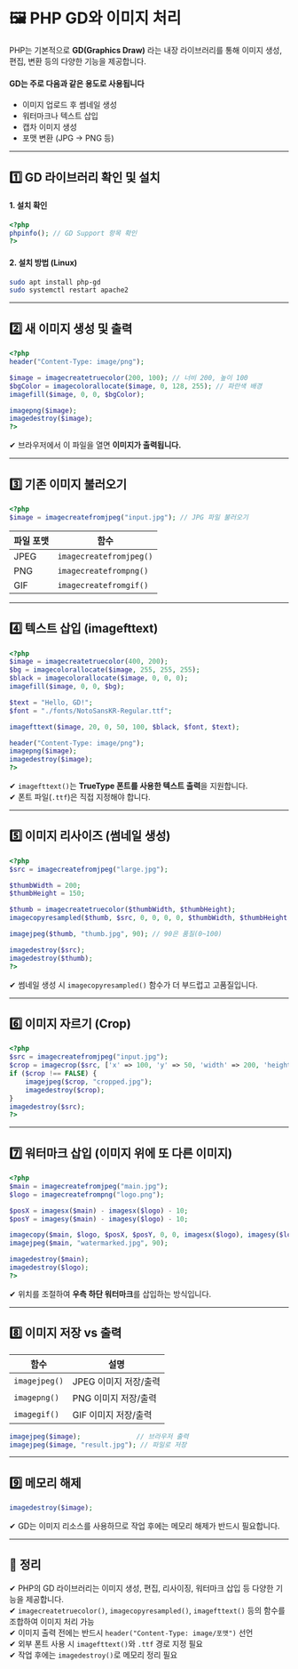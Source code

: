 # 🖼️ PHP GD와 이미지 처리

PHP는 기본적으로 **GD(Graphics Draw)** 라는 내장 라이브러리를 통해 이미지 생성, 편집, 변환 등의 다양한 기능을 제공합니다.

#### GD는 주로 다음과 같은 용도로 사용됩니다
- 이미지 업로드 후 썸네일 생성  
- 워터마크나 텍스트 삽입  
- 캡차 이미지 생성  
- 포맷 변환 (JPG → PNG 등)

---

## 1️⃣ GD 라이브러리 확인 및 설치

#### 1. 설치 확인

```php
<?php
phpinfo(); // GD Support 항목 확인
?>
```

#### 2. 설치 방법 (Linux)

```bash
sudo apt install php-gd
sudo systemctl restart apache2
```

---

## 2️⃣ 새 이미지 생성 및 출력

```php
<?php
header("Content-Type: image/png");

$image = imagecreatetruecolor(200, 100); // 너비 200, 높이 100
$bgColor = imagecolorallocate($image, 0, 128, 255); // 파란색 배경
imagefill($image, 0, 0, $bgColor);

imagepng($image);
imagedestroy($image);
?>
```

✔ 브라우저에서 이 파일을 열면 **이미지가 출력됩니다.**  

---

## 3️⃣ 기존 이미지 불러오기

```php
<?php
$image = imagecreatefromjpeg("input.jpg"); // JPG 파일 불러오기
```

| 파일 포맷   | 함수                      |
|-------------|---------------------------|
| JPEG        | `imagecreatefromjpeg()`   |
| PNG         | `imagecreatefrompng()`    |
| GIF         | `imagecreatefromgif()`    |

---

## 4️⃣ 텍스트 삽입 (imagefttext)

```php
<?php
$image = imagecreatetruecolor(400, 200);
$bg = imagecolorallocate($image, 255, 255, 255);
$black = imagecolorallocate($image, 0, 0, 0);
imagefill($image, 0, 0, $bg);

$text = "Hello, GD!";
$font = "./fonts/NotoSansKR-Regular.ttf";

imagefttext($image, 20, 0, 50, 100, $black, $font, $text);

header("Content-Type: image/png");
imagepng($image);
imagedestroy($image);
?>
```

✔ `imagefttext()`는 **TrueType 폰트를 사용한 텍스트 출력**을 지원합니다.  
✔ 폰트 파일(`.ttf`)은 직접 지정해야 합니다.  

---

## 5️⃣ 이미지 리사이즈 (썸네일 생성)

```php
<?php
$src = imagecreatefromjpeg("large.jpg");

$thumbWidth = 200;
$thumbHeight = 150;

$thumb = imagecreatetruecolor($thumbWidth, $thumbHeight);
imagecopyresampled($thumb, $src, 0, 0, 0, 0, $thumbWidth, $thumbHeight, imagesx($src), imagesy($src));

imagejpeg($thumb, "thumb.jpg", 90); // 90은 품질(0~100)

imagedestroy($src);
imagedestroy($thumb);
?>
```

✔ 썸네일 생성 시 `imagecopyresampled()` 함수가 더 부드럽고 고품질입니다.  

---

## 6️⃣ 이미지 자르기 (Crop)

```php
<?php
$src = imagecreatefromjpeg("input.jpg");
$crop = imagecrop($src, ['x' => 100, 'y' => 50, 'width' => 200, 'height' => 200]);
if ($crop !== FALSE) {
    imagejpeg($crop, "cropped.jpg");
    imagedestroy($crop);
}
imagedestroy($src);
?>
```

---

## 7️⃣ 워터마크 삽입 (이미지 위에 또 다른 이미지)

```php
<?php
$main = imagecreatefromjpeg("main.jpg");
$logo = imagecreatefrompng("logo.png");

$posX = imagesx($main) - imagesx($logo) - 10;
$posY = imagesy($main) - imagesy($logo) - 10;

imagecopy($main, $logo, $posX, $posY, 0, 0, imagesx($logo), imagesy($logo));
imagejpeg($main, "watermarked.jpg", 90);

imagedestroy($main);
imagedestroy($logo);
?>
```

✔ 위치를 조절하여 **우측 하단 워터마크**를 삽입하는 방식입니다.  

---

## 8️⃣ 이미지 저장 vs 출력

| 함수            | 설명                    |
|-----------------|-------------------------|
| `imagejpeg()`   | JPEG 이미지 저장/출력   |
| `imagepng()`    | PNG 이미지 저장/출력    |
| `imagegif()`    | GIF 이미지 저장/출력    |

```php
imagejpeg($image);              // 브라우저 출력
imagejpeg($image, "result.jpg"); // 파일로 저장
```

---

## 9️⃣ 메모리 해제

```php
imagedestroy($image);
```

✔ GD는 이미지 리소스를 사용하므로 작업 후에는 메모리 해제가 반드시 필요합니다.

---

## 🎯 정리

✔ PHP의 GD 라이브러리는 이미지 생성, 편집, 리사이징, 워터마크 삽입 등 다양한 기능을 제공합니다.  
✔ `imagecreatetruecolor()`, `imagecopyresampled()`, `imagefttext()` 등의 함수를 조합하여 이미지 처리 가능  
✔ 이미지 출력 전에는 반드시 `header("Content-Type: image/포맷")` 선언  
✔ 외부 폰트 사용 시 `imagefttext()`와 `.ttf` 경로 지정 필요  
✔ 작업 후에는 `imagedestroy()`로 메모리 정리 필요

